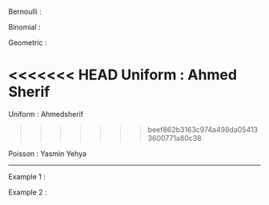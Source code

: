 Bernoulli : 

Binomial  : 

Geometric : 

<<<<<<< HEAD
Uniform   : Ahmed Sherif
=======
Uniform   : Ahmedsherif 
>>>>>>> beef862b3163c974a498da054133600771a80c38

Poisson   : Yasmin Yehya

------------------------------------------

Example 1   : 

Example 2   : 
